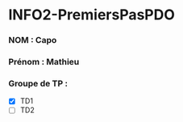 # INFO2-PremiersPasPDO

### NOM : Capo
### Prénom : Mathieu
### Groupe de TP : 
- [X] TD1
- [ ] TD2
